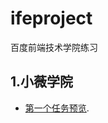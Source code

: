 # ifeproject
百度前端技术学院练习

## 1.小薇学院
- [第一个任务预览](http://htmlpreview.github.com/?https://github.com/mrsduca/ifeproject/xiaowei/task01/index.html).